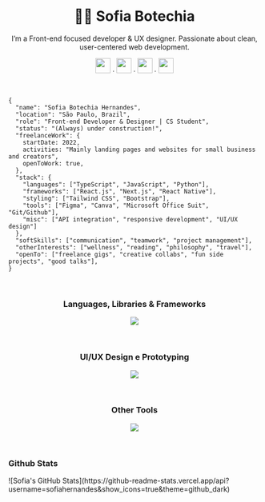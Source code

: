 <div align="center">
  <h1>👩‍💻 Sofia Botechia</h1>
  <p align="center">
    I’m a Front-end focused developer & UX designer. Passionate about clean, user-centered web development.
    <br/>
    <div>
      <a href="https://github.com/sofiahernandes"><img height="30px" src="https://skillicons.dev/icons?i=github"/></a><span> ∙ </span>
      <a href="https://www.linkedin.com/in/sofiahernandes"><img height="30px" src="https://skillicons.dev/icons?i=linkedin"/></a><span> ∙ </span>
      <a href="mailto:sofiahernandes.dev@gmail.com"><img height="30px" src="https://skillicons.dev/icons?i=gmail"/></a><span> ∙ </span>
      <a href="https://www.instagram.com/sofiabotechiaa/"><img height="30px" src="https://skillicons.dev/icons?i=instagram"/></a>
    </div>
  </p>
</div>
<br/>

```
{
  "name": "Sofia Botechia Hernandes",
  "location": "São Paulo, Brazil",
  "role": "Front-end Developer & Designer | CS Student",
  "status": "(Always) under construction!",
  "freelanceWork": {
	startDate: 2022,
	activities: "Mainly landing pages and websites for small business and creators",
	openToWork: true,
  },
  "stack": {
    "languages": ["TypeScript", "JavaScript", "Python"],
    "frameworks": ["React.js", "Next.js", "React Native"],
    "styling": ["Tailwind CSS", "Bootstrap"],
    "tools": ["Figma", "Canva", "Microsoft Office Suit", "Git/Github"],
    "misc": ["API integration", "responsive development", "UI/UX design"]
  },
  "softSkills": ["communication", "teamwork", "project management"],
  "otherInterests": ["wellness", "reading", "philosophy", "travel"],
  "openTo": ["freelance gigs", "creative collabs", "fun side projects", "good talks"],
}
```
<br/>

<div align="center">
	<h3>Languages, Libraries & Frameworks</h3>
	<p align="center">
	  <a href="https://skillicons.dev">
	    <img src="https://skillicons.dev/icons?i=ts,js,html,css,react,next,nodejs,py&perline=4" />
	  </a>
	</p>
	<br/>
	<h3>UI/UX Design e Prototyping</h3>
	<p align="center">
	  <a href="https://skillicons.dev">
	    <img src="https://skillicons.dev/icons?i=figma,bootstrap,tailwind,materialui" />
	  </a>
	</p>
	</br>
	<h3>Other Tools</h3>
	<p align="center">
	  <a href="https://skillicons.dev">
	    <img src="https://skillicons.dev/icons?i=git,github,vscode,pycharm" />
	  </a>
	</p>
</div>
<br/>

<h3>Github Stats</h3>
![Sofia's GitHub Stats](https://github-readme-stats.vercel.app/api?username=sofiahernandes&show_icons=true&theme=github_dark)
